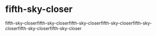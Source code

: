 # fifth-sky-closer
fifth-sky-closerfifth-sky-closerfifth-sky-closerfifth-sky-closerfifth-sky-closerfifth-sky-closerfifth-sky-closer
